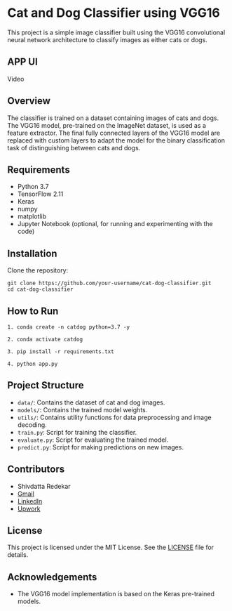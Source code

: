 # Cat and Dog Classifier using VGG16

This project is a simple image classifier built using the VGG16 convolutional neural network architecture to classify images as either cats or dogs.

## APP UI

Video

## Overview

The classifier is trained on a dataset containing images of cats and dogs. The VGG16 model, pre-trained on the ImageNet dataset, is used as a feature extractor. The final fully connected layers of the VGG16 model are replaced with custom layers to adapt the model for the binary classification task of distinguishing between cats and dogs.

## Requirements

- Python 3.7
- TensorFlow 2.11
- Keras
- numpy
- matplotlib
- Jupyter Notebook (optional, for running and experimenting with the code)

## Installation

Clone the repository:
```
git clone https://github.com/your-username/cat-dog-classifier.git
cd cat-dog-classifier
```

## How to Run

```
1. conda create -n catdog python=3.7 -y
```
```
2. conda activate catdog
```
```
3. pip install -r requirements.txt
```
```
4. python app.py
```


## Project Structure

- `data/`: Contains the dataset of cat and dog images.
- `models/`: Contains the trained model weights.
- `utils/`: Contains utility functions for data preprocessing and image decoding.
- `train.py`: Script for training the classifier.
- `evaluate.py`: Script for evaluating the trained model.
- `predict.py`: Script for making predictions on new images.

## Contributors

- Shivdatta Redekar
- [Gmail](shivdattaredekar@gmail.com)
- [LinkedIn](https://www.linkedin.com/in/shivdatta-redekar-93ab1511a)
- [Upwork](https://www.upwork.com/freelancers/~01860f7d7d31e1cc28)

## License

This project is licensed under the MIT License. See the [LICENSE](https://github.com/shivdattaredekar/CNN_ImageClassifierAPP/blob/master/LICENSE) file for details.

## Acknowledgements

- The VGG16 model implementation is based on the Keras pre-trained models.


